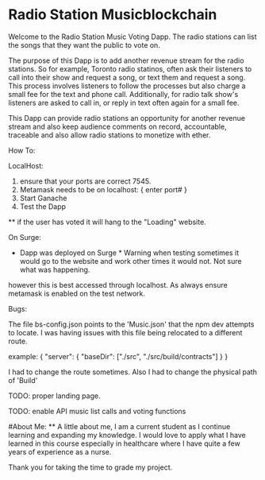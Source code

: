# Radio Station Musicblockchain

Welcome to the Radio Station Music Voting Dapp.  The radio stations can list the songs that they want the public to vote on.

The purpose of this Dapp is to add another revenue stream for the radio stations.  So for example, Toronto radio statinos, often 
ask their listeners to call into their show and request a song, or text them and request a song.  This process involves listeners
to follow the processes but also charge a small fee for the text and phone call.  Additionally, for radio talk show's listeners 
are asked to call in, or reply in text often again for a small fee.  

This Dapp can provide radio stations an opportunity for another revenue stream and also keep audience comments on record, accountable,
traceable and also allow radio stations to monetize with ether.

How To:

LocalHost:
1. ensure that your ports are correct 7545.
2. Metamask needs to be on localhost: { enter port# }
3. Start Ganache
4. Test the Dapp

** if the user has voted it will hang to the "Loading" website.

On Surge:

* Dapp was deployed on Surge * Warning when testing sometimes it would go to the website and work other times it would not. Not sure
what was happening.

however this is best accessed through localhost. As always ensure metamask is enabled on the test network.

Bugs:

The file bs-config.json points to the 'Music.json' that the npm dev attempts to locate.  I was having issues with this file being relocated
to a different route.

example:
{
  "server": {
    "baseDir": ["./src", "./src/build/contracts"]
  }
}

I had to change the route sometimes. Also I had to change the physical path of 'Build'

TODO: proper landing page.

TODO: enable API music list calls and voting functions

#About Me:
** A little about me, I am a current student as I continue learning and expanding my knowledge.  I would love to apply what I have 
learned in this course especially in healthcare where I have quite a few years of experience as a nurse.

Thank you for taking the time to grade my project.
